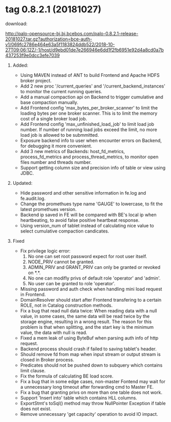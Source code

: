 # tag 0.8.2.1 (20181027)

download:

http://palo-opensource-bj.bj.bcebos.com/palo-0.8.2.1-release-20181027.tar.gz?authorization=bce-auth-v1/069fc2786e464e63a5f1183824ddb522/2018-10-27T09:06:12Z/-1/host/d9ebd01de7e266946e6dd1f2fb6951e92d4a8cd0a7b437253f9e0dcc3efe7039

1. Added:

   * Using MAVEN instead of ANT to build Frontend and Apache HDFS broker project.
   * Add 2 new proc '/current\_queries' and '/current\_backend\_instances' to monitor the current running queries.
   * Add a manual compaction api on Backend to trigger cumulative and base compaction manually.
   * Add Frontend config 'max\_bytes\_per\_broker\_scanner' to limit the loading bytes per one broker scanner. This is to limit the memory cost of a single broker load job.
   * Add Frontend config 'max\_unfinished\_load\_job' to limit load job number. If number of running load jobs exceed the limit, no more load job is allowed to be submmitted.
   * Exposure backend info to user when encounter errors on Backend, for debugging it more convenient.
   * Add 3 new metrics of Backends: host\_fd\_metrics, process\_fd\_metrics and process\_thread\_metrics, to monitor open files number and threads number.
   * Support getting column size and precision info of table or view using JDBC.

2. Updated:

   * Hide password and other sensitive information in fe.log and fe.audit.log.
   * Change the promethues type name 'GAUGE' to lowercase, to fit the latest promethues version.
   * Backend ip saved in FE will be compared with BE's local ip when heartbeating, to avoid false positive heartbeat response.
   * Using version\_num of tablet instead of calculating nice value to select cumulative compaction candicates.

3. Fixed

   * Fix privilege logic error:
      1. No one can set root password expect for root user itself.
      2. NODE\_PRIV cannot be granted.
      3. ADMIN\_PRIV and GRANT\_PRIV can only be granted or revoked on \*.\*.
      4. No one can modifly privs of default role 'operator' and 'admin'.
      5. No user can be granted to role 'operator'.
   * Missing password and auth check when handling mini load request in Frontend.
   * DomainResolver should start after Frontend transfering to a certain ROLE, not in Catalog construction methods.
   * Fix a bug that read null data twice:
        When reading data with a null value, in some cases, the same data will be read twice by the storage engine,
        resulting in a wrong result. The reason for this problem is that when splitting,
        and the start key is the minimum value, the data with null is read.
   * Fixed a mem leak of using ByteBuf when parsing auth info of http request.
   * Backend process should crash if failed to saving tablet's header.
   * Should remove fd from map when input stream or output stream is closed in Broker process.
   * Predicates should not be pushed down to subquery which contains limit clause.
   * Fix the formula of calculating BE load score.
   * Fix a bug that in some edge cases, non-master Fontend may wait for a unnecessary long timeout after forwarding cmd to Master FE.
   * Fix a bug that granting privs on more than one table does not work.
   * Support 'Insert into' table which contains HLL columns.
   * ExportStmt's toSql() method may throw NullPointer Exception if table does not exist.
   * Remove unnecessary 'get capacity' operation to avoid IO impact.
